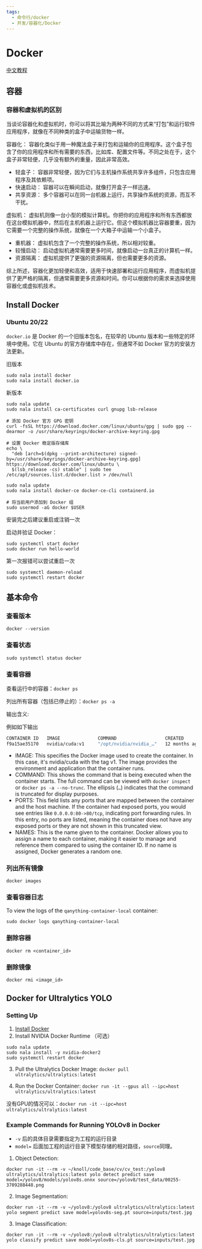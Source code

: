 ```yaml
---
tags:
  - 命令行/docker
  - 开发/容器化/Docker
---
```


# Docker
[中文教程](https://www.runoob.com/docker/docker-tutorial.html)

## 容器

### 容器和虚拟机的区别
当谈论容器化和虚拟机时，你可以将其比喻为两种不同的方式来“打包”和运行软件应用程序，就像在不同种类的盒子中运输货物一样。

容器化：
容器化类似于用一种魔法盒子来打包和运输你的应用程序。这个盒子包含了你的应用程序和所有需要的东西，比如库、配置文件等。不同之处在于，这个盒子非常轻便，几乎没有额外的重量，因此非常高效。
- 轻盒子： 容器非常轻便，因为它们与主机操作系统共享许多组件，只包含应用程序及其依赖项。
- 快速启动： 容器可以在瞬间启动，就像打开盒子一样迅速。
- 共享资源： 多个容器可以在同一台机器上运行，共享操作系统的资源，而互不干扰。

虚拟机：
虚拟机则像一台小型的模拟计算机。你把你的应用程序和所有东西都放在这台模拟机器中，然后在主机机器上运行它。但这个模拟机器比容器要重，因为它需要一个完整的操作系统，就像在一个大箱子中运输一个小盒子。

- 重机器： 虚拟机包含了一个完整的操作系统，所以相对较重。
- 较慢启动： 启动虚拟机通常需要更多时间，就像启动一台真正的计算机一样。
- 资源隔离： 虚拟机提供了更强的资源隔离，但也需要更多的资源。

综上所述，容器化更加轻便和高效，适用于快速部署和运行应用程序，而虚拟机提供了更严格的隔离，但通常需要更多资源和时间。你可以根据你的需求来选择使用容器化或虚拟机技术。

## Install Docker
### Ubuntu 20/22
`docker.io` 是 Docker 的一个旧版本包名，在较早的 Ubuntu 版本和一些特定的环境中使用。它在 Ubuntu 的官方存储库中存在，但通常不如 Docker 官方的安装方法更新。

旧版本
```shell
sudo nala install docker
sudo nala install docker.io
```

新版本
```shell
sudo nala update
sudo nala install ca-certificates curl gnupg lsb-release

# 添加 Docker 官方 GPG 密钥
curl -fsSL https://download.docker.com/linux/ubuntu/gpg | sudo gpg --dearmor -o /usr/share/keyrings/docker-archive-keyring.gpg

# 设置 Docker 稳定版存储库
echo \
  "deb [arch=$(dpkg --print-architecture) signed-by=/usr/share/keyrings/docker-archive-keyring.gpg] https://download.docker.com/linux/ubuntu \
  $(lsb_release -cs) stable" | sudo tee /etc/apt/sources.list.d/docker.list > /dev/null

sudo nala update
sudo nala install docker-ce docker-ce-cli containerd.io

# 将当前用户添加到 Docker 组
sudo usermod -aG docker $USER
```

安装完之后建议重启或注销一次

启动并验证 Docker：
```shell
sudo systemctl start docker
sudo docker run hello-world
```

第一次报错可以尝试重启一次
```shell
sudo systemctl daemon-reload
sudo systemctl restart docker
```

## 基本命令
### 查看版本
`docker --version`

### 查看状态
`sudo systemctl status docker`

### 查看容器
查看运行中的容器：`docker ps`

列出所有容器（包括已停止的）：`docker ps -a`

输出含义:

例如如下输出
```bash
CONTAINER ID   IMAGE              COMMAND                  CREATED         STATUS        PORTS  NAMES
f9a15ae35170   nvidia/cuda:v1     "/opt/nvidia/nvidia_…"   12 months ago   Up 5 months           chatglm_container
```

- IMAGE: This specifies the Docker image used to create the container. In this case, it's nvidia/cuda with the tag v1. The image provides the environment and application that the container runs.
- COMMAND: This shows the command that is being executed when the container starts. The full command can be viewed with `docker inspect` or `docker ps -a --no-trunc`. The ellipsis (`…`) indicates that the command is truncated for display purposes.
- PORTS: This field lists any ports that are mapped between the container and the host machine. If the container had exposed ports, you would see entries like `0.0.0.0:80->80/tcp`, indicating port forwarding rules. In this entry, no ports are listed, meaning the container does not have any exposed ports or they are not shown in this truncated view.
- NAMES: This is the name given to the container. Docker allows you to assign a name to each container, making it easier to manage and reference them compared to using the container ID. If no name is assigned, Docker generates a random one.

### 列出所有镜像
`docker images`

### 查看容器日志
To view the logs of the `qanything-container-local` container:
```shell
sudo docker logs qanything-container-local
```

### 删除容器
`docker rm <container_id>`

### 删除镜像
`docker rmi <image_id>`

## Docker for Ultralytics YOLO

### Setting Up

1. [Install Docker](#install-docker)
2. Install NVIDIA Docker Runtime （可选）
```shell
sudo nala update
sudo nala install -y nvidia-docker2
sudo systemctl restart docker
```
3. Pull the Ultralytics Docker Image:
`docker pull ultralytics/ultralytics:latest`

4. Run the Docker Container:
`docker run -it --gpus all --ipc=host ultralytics/ultralytics:latest`

没有GPU的情况可以：`docker run -it --ipc=host ultralytics/ultralytics:latest`

### Example Commands for Running YOLOv8 in Docker
- `-v` 后的具体目录需要指定为工程的运行目录
- `model=` 后面加工程的运行目录下模型存储的相对路径，`source`同理。

1. Object Detection:
```shell
docker run -it --rm -v ~/knoll/code_base/cv/cv_test:/yolov8 ultralytics/ultralytics:latest yolo detect predict save model=/yolov8/models/yolov8s.onnx source=/yolov8/test_data/00255-3709288448.png
```

2. Image Segmentation:
```shell
docker run -it --rm -v ~/yolov8:/yolov8 ultralytics/ultralytics:latest yolo segment predict save model=yolov8s-seg.pt source=inputs/test.jpg
```

3. Image Classification:
```shell
docker run -it --rm -v ~/yolov8:/yolov8 ultralytics/ultralytics:latest yolo classify predict save model=yolov8s-cls.pt source=inputs/test.jpg
```

